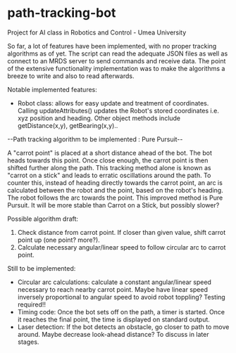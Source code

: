 # path-tracking-bot

Project for AI class in Robotics and Control - Umea University

So far, a lot of features have been implemented, with no proper tracking algorithms as of yet.
The script can read the adequate JSON files as well as connect to an MRDS server to send commands and receive data.
The point of the extensive functionality implementation was to make the algorithms a breeze to write and also to read afterwards.

Notable implemented features:
- Robot class: allows for easy update and treatment of coordinates. Calling updateAttributes() updates the Robot's stored coordinates i.e. xyz position and heading. Other object methods include getDistance(x,y), getBearing(x,y)..


--Path tracking algorithm to be implemented : Pure Pursuit--

A "carrot point" is placed at a short distance ahead of the bot. The bot heads towards this point. Once close enough, the carrot point is then shifted further along the path.
This tracking method alone is known as "carrot on a stick" and leads to erratic oscillations around the path. To counter this, instead of heading directly towards the carrot point, an arc is calculated between the robot and the point, based on the robot's heading. The robot follows the arc towards the point. This improved method is Pure Pursuit. It will be more stable than Carrot on a Stick, but possibly slower?

Possible algorithm draft:

1. Check distance from carrot point. If closer than given value, shift carrot point up (one point? more?).
2. Calculate necessary angular/linear speed to follow circular arc to carrot point.

Still to be implemented:

- Circular arc calculations: calculate a constant angular/linear speed necessary to reach nearby carrot point. Maybe have linear speed inversely proportional to angular speed to avoid robot toppling? Testing required!!
- Timing code: Once the bot sets off on the path, a timer is started. Once it reaches the final point, the time is displayed on standard output.
- Laser detection: If the bot detects an obstacle, go closer to path to move around. Maybe decrease look-ahead distance? To discuss in later stages. 
